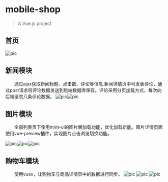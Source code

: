 # mobile-shop

> A Vue.js project

## 首页
![pic](assets/1.png)

## 新闻模块
&emsp;&emsp;通过ajax获取新闻标题、点击数、评论等信息.新闻详情页中可发表评论，通过post请求将评论数据发送到后端数据库保存。评论采用分页加载方式，每次向后端请求八条评论数据。
![pic](assets/2.png)![pic](assets/9.png)

## 图片模块
&emsp;&emsp;全部列表页下使用mint-ui的图片懒加载功能，优化加载新能。图片详情页面使用vue-preview插件，实现图片点击浏览切换功能。

![pic](assets/3.png)![pic](assets/4.png)![pic](assets/5.png)
## 购物车模块
  &emsp;&emsp;使用vuex，让购物车与商品详情页中的数据进行同步。
![pic](assets/6.png)
![pic](assets/7.png)
![pic](assets/8.png)